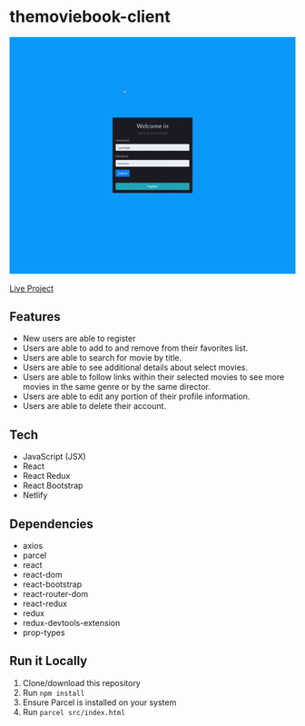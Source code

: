 # themoviebook-client

![theMovieBook Demo](./demo/themoviebook-react-demo.gif)

[Live Project](https://themoviebook.netlify.app/)

## Features

- New users are able to register
- Users are able to add to and remove from their favorites list.
- Users are able to search for movie by title.
- Users are able to see additional details about select movies.
- Users are able to follow links within their selected movies to see more movies in the same genre or by the same director.
- Users are able to edit any portion of their profile information.
- Users are able to delete their account.

## Tech

- JavaScript (JSX)
- React
- React Redux
- React Bootstrap
- Netlify

## Dependencies

- axios
- parcel
- react
- react-dom
- react-bootstrap
- react-router-dom
- react-redux
- redux
- redux-devtools-extension
- prop-types

## Run it Locally

1. Clone/download this repository
2. Run `npm install`
3. Ensure Parcel is installed on your system
4. Run `parcel src/index.html`
